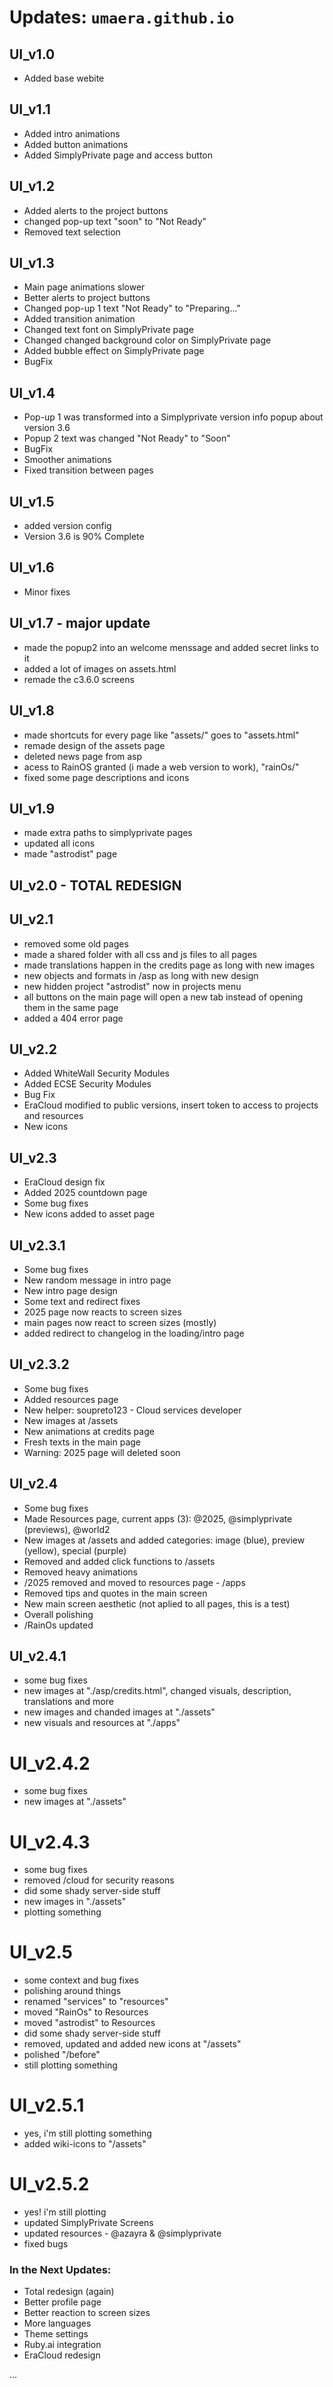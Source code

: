 # Updates: `umaera.github.io`
## UI_v1.0
- Added base webite

## UI_v1.1
- Added intro animations
- Added button animations
- Added SimplyPrivate page and access button

## UI_v1.2
- Added alerts to the project buttons
- changed pop-up text "soon" to "Not Ready"
- Removed text selection

## UI_v1.3
- Main page animations slower
- Better alerts to project buttons
- Changed pop-up 1 text "Not Ready" to "Preparing..."
- Added transition animation
- Changed text font on SimplyPrivate page
- Changed changed background color on SimplyPrivate page
- Added bubble effect on SimplyPrivate page
- BugFix

## UI_v1.4
- Pop-up 1 was transformed into a Simplyprivate version info popup about version 3.6
- Popup 2 text was changed "Not Ready" to "Soon"
- BugFix
- Smoother animations
- Fixed transition between pages

## UI_v1.5
- added version config
- Version 3.6 is 90% Complete

## UI_v1.6
- Minor fixes

## UI_v1.7 - major update
- made the popup2 into an welcome menssage and added secret links to it
- added a lot of images on assets.html
- remade the c3.6.0 screens

## UI_v1.8
- made shortcuts for every page like "assets/" goes to "assets.html"
- remade design of the assets page
- deleted news page from asp
- acess to RainOS granted (i made a web version to work), "rainOs/"
- fixed some page descriptions and icons

## UI_v1.9
- made extra paths to simplyprivate pages
- updated all icons
- made "astrodist" page

## UI_v2.0 - TOTAL REDESIGN
## UI_v2.1
- removed some old pages
- made a shared folder with all css and js files to all pages
- made translations happen in the credits page as long with new images
- new objects and formats in /asp as long with new design
- new hidden project "astrodist" now in projects menu
- all buttons on the main page will open a new tab instead of opening them in the same page
- added a 404 error page

## UI_v2.2
- Added WhiteWall Security Modules
- Added ECSE Security Modules
- Bug Fix
- EraCloud modified to public versions, insert token to access to projects and resources
- New icons

## UI_v2.3
- EraCloud design fix
- Added 2025 countdown page
- Some bug fixes
- New icons added to asset page

## UI_v2.3.1
- Some bug fixes
- New random message in intro page
- New intro page design
- Some text and redirect fixes
- 2025 page now reacts to screen sizes
- main pages now react to screen sizes (mostly)
- added redirect to changelog in the loading/intro page

## UI_v2.3.2
- Some bug fixes
- Added resources page
- New helper: soupreto123 - Cloud services developer
- New images at /assets
- New animations at credits page
- Fresh texts in the main page
- Warning: 2025 page will deleted soon

## UI_v2.4
- Some bug fixes
- Made Resources page, current apps (3): @2025, @simplyprivate (previews), @world2
- New images at /assets and added categories: image (blue), preview (yellow), special (purple)
- Removed and added click functions to /assets
- Removed heavy animations
- /2025 removed and moved to resources page - /apps
- Removed tips and quotes in the main screen
- New main screen aesthetic (not aplied to all pages, this is a test)
- Overall polishing
- /RainOs updated

## UI_v2.4.1
- some bug fixes
- new images at "./asp/credits.html", changed visuals, description, translations and more
- new images and chanded images at "./assets"
- new visuals and resources at "./apps"

# UI_v2.4.2
- some bug fixes
- new images at "./assets"

# UI_v2.4.3
- some bug fixes
- removed /cloud for security reasons
- did some shady server-side stuff
- new images in "./assets"
- plotting something

# UI_v2.5
- some context and bug fixes
- polishing around things
- renamed "services" to "resources"
- moved "RainOs" to Resources
- moved "astrodist" to Resources
- did some shady server-side stuff
- removed, updated and added new icons at "/assets"
- polished "/before"
- still plotting something

# UI_v2.5.1
- yes, i'm still plotting something
- added wiki-icons to "/assets"

# UI_v2.5.2
- yes! i'm still plotting
- updated SimplyPrivate Screens
- updated resources - @azayra & @simplyprivate
- fixed bugs

### In the Next Updates:
- Total redesign (again)
- Better profile page
- Better reaction to screen sizes
- More languages
- Theme settings
- Ruby.ai integration
- EraCloud redesign

...